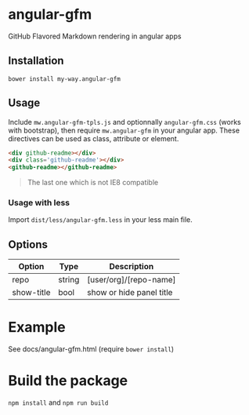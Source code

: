 # angular-gfm
GitHub Flavored Markdown rendering in angular apps

## Installation
`bower install my-way.angular-gfm`

## Usage
Include `mw.angular-gfm-tpls.js` and optionnally `angular-gfm.css` (works with bootstrap), then require `mw.angular-gfm` in your angular app.
These directives can be used as class, attribute or element.

```html
<div github-readme></div>
<div class='github-readme'></div>
<github-readme></github-readme>
````

> The last one which is not IE8 compatible

### Usage with less
Import `dist/less/angular-gfm.less` in your less main file.

## Options
Option  | Type  | Description
------  | ----  | -----------
repo    | string| [user/org]/[repo-name]
show-title| bool  | show or hide panel title

# Example
See docs/angular-gfm.html (require `bower install`)

# Build the package
`npm install` and `npm run build`
